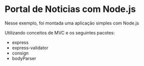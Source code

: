 # Portal de Noticias com Node.js

Nesse exemplo, foi montada uma aplicação simples com Node.js

Utilizando conceitos de MVC e os seguintes pacotes:
- express
- express-validator
- consign
- bodyParser
